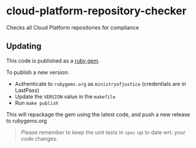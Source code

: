 # cloud-platform-repository-checker

Checks all Cloud Platform repositories for compliance

## Updating

This code is published as a [ruby gem].

To publish a new version:

* Authenticate to `rubygems.org` as `ministryofjustice` (credentials are in LastPass)
* Update the `VERSION` value in the `makefile`
* Run `make publish`

This will repackage the gem using the latest code, and push a new release to
rubygems.org

> Please remember to keep the unit tests in `spec` up to date wrt. your code
> changes.

[ruby gem]: https://rubygems.org/gems/cloud-platform-repository-checker
